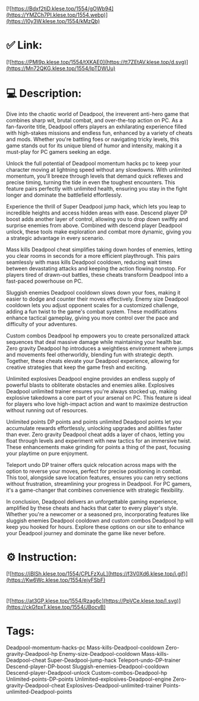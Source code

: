 [![https://Bdxf2tjD.klese.top/1554/gOWb94](https://YMZCh7PI.klese.top/1554.webp)](https://I0y3W.klese.top/1554/kMzQb)
# ✅ Link:
[![https://PMI9p.klese.top/1554/tXKAE0](https://tt7ZEtAV.klese.top/d.svg)](https://Mn72QKG.klese.top/1554/IpTDWUu)
# 💻 Description:
Dive into the chaotic world of Deadpool, the irreverent anti-hero game that combines sharp wit, brutal combat, and over-the-top action on PC. As a fan-favorite title, Deadpool offers players an exhilarating experience filled with high-stakes missions and endless fun, enhanced by a variety of cheats and mods. Whether you're battling foes or navigating tricky levels, this game stands out for its unique blend of humor and intensity, making it a must-play for PC gamers seeking an edge.



Unlock the full potential of Deadpool momentum hacks pc to keep your character moving at lightning speed without any slowdowns. With unlimited momentum, you'll breeze through levels that demand quick reflexes and precise timing, turning the tide in even the toughest encounters. This feature pairs perfectly with unlimited health, ensuring you stay in the fight longer and dominate the battlefield effortlessly.



Experience the thrill of Super Deadpool jump hack, which lets you leap to incredible heights and access hidden areas with ease. Descend player DP boost adds another layer of control, allowing you to drop down swiftly and surprise enemies from above. Combined with descend player Deadpool unlock, these tools make exploration and combat more dynamic, giving you a strategic advantage in every scenario.



Mass kills Deadpool cheat simplifies taking down hordes of enemies, letting you clear rooms in seconds for a more efficient playthrough. This pairs seamlessly with mass kills Deadpool cooldown, reducing wait times between devastating attacks and keeping the action flowing nonstop. For players tired of drawn-out battles, these cheats transform Deadpool into a fast-paced powerhouse on PC.



Sluggish enemies Deadpool cooldown slows down your foes, making it easier to dodge and counter their moves effectively. Enemy size Deadpool cooldown lets you adjust opponent scales for a customized challenge, adding a fun twist to the game's combat system. These modifications enhance tactical gameplay, giving you more control over the pace and difficulty of your adventures.



Custom combos Deadpool hp empowers you to create personalized attack sequences that deal massive damage while maintaining your health bar. Zero gravity Deadpool hp introduces a weightless environment where jumps and movements feel otherworldly, blending fun with strategic depth. Together, these cheats elevate your Deadpool experience, allowing for creative strategies that keep the game fresh and exciting.



Unlimited explosives Deadpool engine provides an endless supply of powerful blasts to obliterate obstacles and enemies alike. Explosives Deadpool unlimited trainer ensures you're always stocked up, making explosive takedowns a core part of your arsenal on PC. This feature is ideal for players who love high-impact action and want to maximize destruction without running out of resources.



Unlimited points DP points and points unlimited Deadpool points let you accumulate rewards effortlessly, unlocking upgrades and abilities faster than ever. Zero gravity Deadpool cheat adds a layer of chaos, letting you float through levels and experiment with new tactics for an immersive twist. These enhancements make grinding for points a thing of the past, focusing your playtime on pure enjoyment.



Teleport undo DP trainer offers quick relocation across maps with the option to reverse your moves, perfect for precise positioning in combat. This tool, alongside save location features, ensures you can retry sections without frustration, streamlining your progress in Deadpool. For PC gamers, it's a game-changer that combines convenience with strategic flexibility.



In conclusion, Deadpool delivers an unforgettable gaming experience, amplified by these cheats and hacks that cater to every player's style. Whether you're a newcomer or a seasoned pro, incorporating features like sluggish enemies Deadpool cooldown and custom combos Deadpool hp will keep you hooked for hours. Explore these options on our site to enhance your Deadpool journey and dominate the game like never before.

# ⚙️ Instruction:
[![https://jBlSh.klese.top/1554/CPLFzXuL](https://f3V0Xd6.klese.top/i.gif)](https://Kw6Wc.klese.top/1554/ejyFSbF)
#
[![https://at3GP.klese.top/1554/Rzag6c](https://PpVCe.klese.top/l.svg)](https://ckGfpxT.klese.top/1554/JBocvB)
# Tags:
Deadpool-momentum-hacks-pc Mass-kills-Deadpool-cooldown Zero-gravity-Deadpool-hp Enemy-size-Deadpool-cooldown Mass-kills-Deadpool-cheat Super-Deadpool-jump-hack Teleport-undo-DP-trainer Descend-player-DP-boost Sluggish-enemies-Deadpool-cooldown Descend-player-Deadpool-unlock Custom-combos-Deadpool-hp Unlimited-points-DP-points Unlimited-explosives-Deadpool-engine Zero-gravity-Deadpool-cheat Explosives-Deadpool-unlimited-trainer Points-unlimited-Deadpool-points






